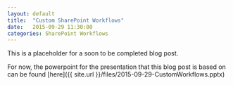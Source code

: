 ```yaml
---
layout: default
title:  "Custom SharePoint Workflows"
date:   2015-09-29 11:30:00
categories: SharePoint Workflows
---
```

This is a placeholder for a soon to be completed blog post.

For now, the powerpoint for the presentation that this blog post is based on can be found [here]({{ site.url }}/files/2015-09-29-CustomWorkflows.pptx)